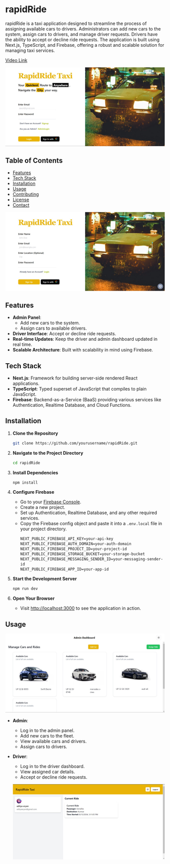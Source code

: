 # rapidRide

rapidRide is a taxi application designed to streamline the process of assigning available cars to drivers. Administrators can add new cars to the system, assign cars to drivers, and manage driver requests. Drivers have the ability to accept or decline ride requests. The application is built using Next.js, TypeScript, and Firebase, offering a robust and scalable solution for managing taxi services.

[Video Link](https://drive.google.com/drive/folders/1UDBGEEKjhfaYuz-BEL2ZDL371nqo5Ya1?usp=sharing)

![Login](./login.jpeg)

## Table of Contents

- [Features](#features)
- [Tech Stack](#tech-stack)
- [Installation](#installation)
- [Usage](#usage)
- [Contributing](#contributing)
- [License](#license)
- [Contact](#contact)


![Signup](./signup.jpeg)

## Features

- **Admin Panel**:
  - Add new cars to the system.
  - Assign cars to available drivers.
- **Driver Interface**: Accept or decline ride requests.
- **Real-time Updates**: Keep the driver and admin dashboard updated in real time.
- **Scalable Architecture**: Built with scalability in mind using Firebase.

## Tech Stack

- **Next.js**: Framework for building server-side rendered React applications.
- **TypeScript**: Typed superset of JavaScript that compiles to plain JavaScript.
- **Firebase**: Backend-as-a-Service (BaaS) providing various services like Authentication, Realtime Database, and Cloud Functions.

## Installation

1. **Clone the Repository**
   ```bash
   git clone https://github.com/yourusername/rapidRide.git
   ```

2. **Navigate to the Project Directory**
   ```bash
   cd rapidRide
   ```

3. **Install Dependencies**
   ```bash
   npm install
   ```

4. **Configure Firebase**
   - Go to your [Firebase Console](https://console.firebase.google.com/).
   - Create a new project.
   - Set up Authentication, Realtime Database, and any other required services.
   - Copy the Firebase config object and paste it into a `.env.local` file in your project directory.
     ```env
     NEXT_PUBLIC_FIREBASE_API_KEY=your-api-key
     NEXT_PUBLIC_FIREBASE_AUTH_DOMAIN=your-auth-domain
     NEXT_PUBLIC_FIREBASE_PROJECT_ID=your-project-id
     NEXT_PUBLIC_FIREBASE_STORAGE_BUCKET=your-storage-bucket
     NEXT_PUBLIC_FIREBASE_MESSAGING_SENDER_ID=your-messaging-sender-id
     NEXT_PUBLIC_FIREBASE_APP_ID=your-app-id
     ```

5. **Start the Development Server**
   ```bash
   npm run dev
   ```

6. **Open Your Browser**
   - Visit [http://localhost:3000](http://localhost:3000) to see the application in action.

## Usage

![admin](./adminDashboard.jpeg)

- **Admin**:
  - Log in to the admin panel.
  - Add new cars to the fleet.
  - View available cars and drivers.
  - Assign cars to drivers.

- **Driver**:
  - Log in to the driver dashboard.
  - View assigned car details.
  - Accept or decline ride requests.

  ![driver](./driverDashboard.jpeg)